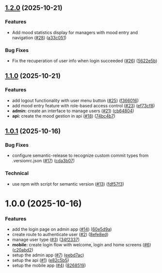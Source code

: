 ## [1.2.0](https://github.com/theotime2005/my-mood/compare/v1.1.0...v1.2.0) (2025-10-21)

### Features

* Add mood statistics display for managers with mood entry and navigation ([#28](https://github.com/theotime2005/my-mood/issues/28)) ([a33c051](https://github.com/theotime2005/my-mood/commit/a33c051f0c835f85561ac78029b1ef1f5efbf720))

### Bug Fixes

* Fix the recuperation of user info when login succeeded ([#26](https://github.com/theotime2005/my-mood/issues/26)) ([5622e5b](https://github.com/theotime2005/my-mood/commit/5622e5b071a6d5cdb23e6aaf9890f9b9f15b0c14))

## [1.1.0](https://github.com/theotime2005/my-mood/compare/v1.0.1...v1.1.0) (2025-10-21)

### Features

* add logout functionality with user menu button ([#25](https://github.com/theotime2005/my-mood/issues/25)) ([f366016](https://github.com/theotime2005/my-mood/commit/f366016f07b75db575d23b23c4cf09bfa9911e58))
* add mood entry feature with role-based access control ([#23](https://github.com/theotime2005/my-mood/issues/23)) ([ef73cf8](https://github.com/theotime2005/my-mood/commit/ef73cf8a050196a794df642dc4d282c5ab8e6e03))
* **admin:** create an interface to manage users ([#21](https://github.com/theotime2005/my-mood/issues/21)) ([cb64804](https://github.com/theotime2005/my-mood/commit/cb6480492d8b3b7e859b6c89c663b986ae40f093))
* **api:** create the mood gestion in api ([#18](https://github.com/theotime2005/my-mood/issues/18)) ([74bc4b7](https://github.com/theotime2005/my-mood/commit/74bc4b775ab47f335ef8b7432c761ce2206a225c))

## [1.0.1](https://github.com/theotime2005/my-mood/compare/v1.0.0...v1.0.1) (2025-10-16)

### Bug Fixes

* configure semantic-release to recognize custom commit types from .versionrc.json ([#17](https://github.com/theotime2005/my-mood/issues/17)) ([cda3b07](https://github.com/theotime2005/my-mood/commit/cda3b07981848e3566f9e48aa5548710c3d70f72))

### Technical

* use npm with script for semantic version ([#13](https://github.com/theotime2005/my-mood/issues/13)) ([fdf57f3](https://github.com/theotime2005/my-mood/commit/fdf57f332c8249cd2bbecbc324b052a0b59ee23b))

# 1.0.0 (2025-10-16)


### Features

* add the login page on admin app ([#14](https://github.com/theotime2005/my-mood/issues/14)) ([60e5d9a](https://github.com/theotime2005/my-mood/commit/60e5d9a70da3bc6ba8e5e3fd4d253345b7ca1a6d))
* create route to authenticate user ([#2](https://github.com/theotime2005/my-mood/issues/2)) ([8efe8ed](https://github.com/theotime2005/my-mood/commit/8efe8edef6d4ee02d3a6c834aacd2fabd909765a))
* manage user type ([#3](https://github.com/theotime2005/my-mood/issues/3)) ([34f2337](https://github.com/theotime2005/my-mood/commit/34f23374afa6b71fa76e1081a7251bc2dccca916))
* **mobile:** create login flow with welcome, login and home screens ([#6](https://github.com/theotime2005/my-mood/issues/6)) ([c20abd2](https://github.com/theotime2005/my-mood/commit/c20abd2d6f20552b632d1024fc6eed3e3a0db3e1))
* setup the admin app ([#7](https://github.com/theotime2005/my-mood/issues/7)) ([eebd7ac](https://github.com/theotime2005/my-mood/commit/eebd7ac6e01627bef156f82ef45a52e2226af46b))
* setup the api ([#1](https://github.com/theotime2005/my-mood/issues/1)) ([e82c5b5](https://github.com/theotime2005/my-mood/commit/e82c5b52cc72d9d58714e4b037741cada9f4abb2))
* setup the mobile app ([#4](https://github.com/theotime2005/my-mood/issues/4)) ([8268519](https://github.com/theotime2005/my-mood/commit/8268519d9be9469f8577be14cbe007bd7d6cb045))
